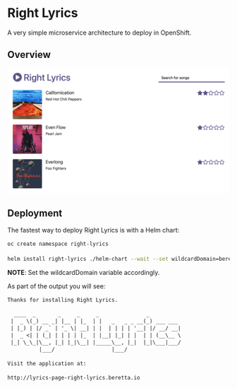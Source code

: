 # Right Lyrics

A very simple microservice architecture to deploy in OpenShift.

## Overview

![overview](./overview.png)

## Deployment

The fastest way to deploy Right Lyrics is with a Helm chart:

```bash
oc create namespace right-lyrics

helm install right-lyrics ./helm-chart --wait --set wildcardDomain=beretta.io
```

**NOTE**: Set the wildcardDomain variable accordingly.

As part of the output you will see:

```
Thanks for installing Right Lyrics.

  ____  _       _     _     _               _
 |  _ \(_) __ _| |__ | |_  | |   _   _ _ __(_) ___ ___
 | |_) | |/ _` | '_ \| __| | |  | | | | '__| |/ __/ __|
 |  _ <| | (_| | | | | |_  | |__| |_| | |  | | (__\__ \
 |_| \_\_|\__, |_| |_|\__| |_____\__, |_|  |_|\___|___/
          |___/                  |___/

Visit the application at:

http://lyrics-page-right-lyrics.beretta.io
```